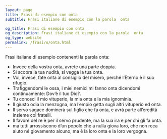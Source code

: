 ```yaml
---
layout: page
title: Frasi di esempio con onta 
subtitle: Frasi italiane di esempio con la parola  onta

og_title: Frasi di esempio con onta 
og_description: Frasi italiane di esempio con la parola  onta
og_type: website
permalink: /frasi/o/onta.html
---
```


Frasi italiane di esempio contenenti la parola onta:


- Invece della vostra onta, avrete una parte doppia.
- Si scopra la tua nudità, si vegga la tua onta.
- Voi, invece, fate onta al consiglio del misero, perché l’Eterno è il suo rifugio.
- Trafiggendomi le ossa, i miei nemici mi fanno onta dicendomi continuamente: Dov’è il tuo Dio?.
- Tu conosci il mio vituperio, la mia onta e la mia ignominia.
- Il giusto odia la menzogna, ma l’empio getta sugli altri vituperio ed onta.
- Il servo sagace dominerà sul figlio che fa onta, e avrà parte all’eredità insieme coi fratelli.
- Il favore del re è per il servo prudente, ma la sua ira è per chi gli fa onta.
- ma tutti arrossiscono d’un popolo che a nulla giova loro, che non reca aiuto né giovamento alcuno, ma è la loro onta e la loro vergogna.
